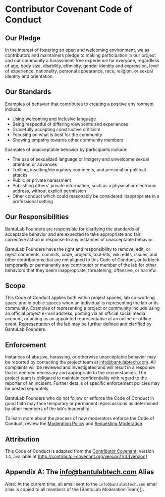 # Contributor Covenant Code of Conduct

## Our Pledge

In the interest of fostering an open and welcoming environment, we as
contributors and maintainers pledge to making participation in our project and
our community a harassment-free experience for everyone, regardless of age, body
size, disability, ethnicity, gender identity and expression, level of experience,
nationality, personal appearance, race, religion, or sexual identity and
orientation.

## Our Standards

Examples of behavior that contributes to creating a positive environment
include:

* Using welcoming and inclusive language
* Being respectful of differing viewpoints and experiences
* Gracefully accepting constructive criticism
* Focusing on what is best for the community
* Showing empathy towards other community members

Examples of unacceptable behavior by participants include:

* The use of sexualized language or imagery and unwelcome sexual attention or
advances
* Trolling, insulting/derogatory comments, and personal or political attacks
* Public or private harassment
* Publishing others' private information, such as a physical or electronic
  address, without explicit permission
* Other conduct which could reasonably be considered inappropriate in a
  professional setting

## Our Responsibilities

BantuLab Founders are responsible for clarifying the standards of acceptable
behavior and are expected to take appropriate and fair corrective action in
response to any instances of unacceptable behavior.

BantuLab Founders have the right and responsibility to remove, edit, or
reject comments, commits, code, projects, tool-kits, wiki edits, issues, and other contributions
that are not aligned to this Code of Conduct, or to block temporarily or
permanently any contributor or member of the lab for other behaviors that they deem inappropriate,
threatening, offensive, or harmful.

## Scope

This Code of Conduct applies both within project spaces, lab co-working space and in public spaces
when an individual is representing the lab or its community. Examples of
representing a project or community include using an official project e-mail
address, posting via an official social media account, or acting as an appointed
representative at an online or offline event. Representation of the lab may be
further defined and clarified by BantuLab Founders.

## Enforcement

Instances of abusive, harassing, or otherwise unacceptable behavior may be
reported by contacting the project team at info@bantulabtech.com. All
complaints will be reviewed and investigated and will result in a response that
is deemed necessary and appropriate to the circumstances. The project team is
obligated to maintain confidentiality with regard to the reporter of an incident.
Further details of specific enforcement policies may be posted separately.

BantuLab Founders who do not follow or enforce the Code of Conduct in good
faith may face temporary or permanent repercussions as determined by other
members of the lab's leadership.

To learn more about the process of how moderators enforce the Code of Conduct, 
review the [Moderation Policy] and [Requesting Moderation].

[Moderation Policy]: https://github.com/bantulab/admin/blob/master/Moderation-Policy.md#moderation-policy
[Requesting Moderation]: https://github.com/bantulab/admin/blob/master/Moderation-Policy.md#requesting-moderation

## Attribution

This Code of Conduct is adapted from the [Contributor Covenant][homepage],
version 1.4, available at [http://contributor-covenant.org/version/1/4][version]

## Appendix A: The info@bantulabtech.com Alias

*Note*: At the current time, all email sent to the `info@bantulabtech.com` email
alias is copied to all members of the [BantuLab Moderation Team][].

[homepage]: http://contributor-covenant.org
[version]: http://contributor-covenant.org/version/1/4/
[BantuLabTech Moderation Team]: https://github.com/bantulab/admin/blob/master/Moderation-Policy.md#current-members
